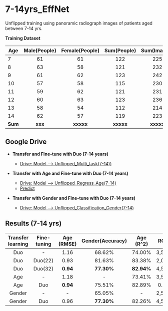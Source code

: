 # 7-14yrs_EffNet
Unflipped training using panoramic radiograph images of patients aged between 7-14 yrs.

**Training Dataset**

|  Age  | Male(People)  | Female(People)  | Sum(People)  |  Sum(Images) |
| ------|:-------------:|:---------------:|:------------:|:------------:|
|  7    |      61       |       61        |      122     |      225     |
|  8    |      63       |       58        |      121     |      232     |
|  9    |      61       |       62        |      123     |      242     |
|  10   |      57       |       58        |      115     |      230     |
|  11   |      59       |       62        |      121     |      231     |
|  12   |      60       |       63        |      123     |      236     |
|  13   |      58       |       54        |      112     |      214     |
|  14   |      62       |       57        |      119     |      223     |
|**Sum**|    **xxx**    |    **xxxxx**    |   **xxxxx**  |   **xxxxx**  |

## Google Drive
* **Transfer and Fine-tune with Duo (7-14 years)**
  * [Drive: Model --> Unflipped_Multi_task(7-14))](https://drive.google.com/drive/u/0/folders/1VtMGbAGY-p9oDw0X5pwFXr79_T6_r7r1)

* **Transfer with Age and Fine-tune with Duo (7-14 years)**
  * [Drive: Model --> Unflipped_Regress_Age(7-14)](https://drive.google.com/drive/u/0/folders/1lThC7Ft1dU3_4gGOPXNezZJJOwTLpZV5)
  * [Predict](https://colab.research.google.com/drive/1NgLHqNlUcADdpqaqs_lD0YlYNBnb-4Ti#scrollTo=RncttvaPKd3r)

* **Transfer with Gender and Fine-tune with Duo (7-14 years)**
  * [Drive: Model --> Unflipped_Classification_Gender(7-14)](https://drive.google.com/drive/u/0/folders/1gSnNTp_DwS-gacctGDKAy0MGtKOMxsEk)

## Results (7-14 yrs)
|  Transfer learning  | Fine-tuning  | Age (RMSE)  | Gender(Accuracy)  |  Age (R^2) |  ROC | Epochs |
| :------------------:|:------------:|:-----------:|:-----------------:|:----------:|:----:|:------:|
|         Duo         |      -       |     1.16    |      68.62%       |   74.00%   |  3,500 |
|         Duo         |    Duo(22)   |     0.93    |      81.63%       |   83.38%   |  2,000 |
|         Duo         |    Duo(32)   |   **0.94**  |    **77.30%**     | **82.94%** |  4,500 |
|         Age         |       -      |     1.18    |        -          |   73.41%   |  3,500 |
|         Age         |      Duo     |   **0.94**  |      75.51%       |   82.89%   |  0.86  |3,500 |
|       Gender        |       -      |      -      |      65.05%       |     -      |  2,500 |
|       Gender        |      Duo     |     0.96    |    **77.30%**     |   82.26%   |  4,500 |

